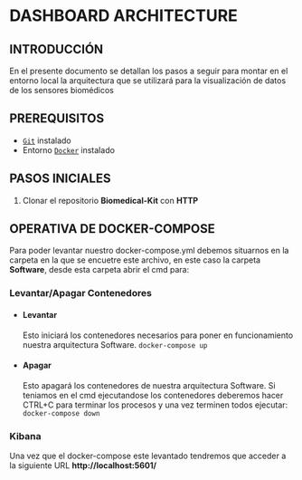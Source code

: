# DASHBOARD ARCHITECTURE

## INTRODUCCIÓN
En el presente documento se detallan los pasos a seguir para montar en el entorno local la arquitectura que se utilizará para la visualización de datos de los sensores biomédicos

## PREREQUISITOS
- [`Git`](https://git-scm.com/book/en/v2/Getting-Started-Installing-Git) instalado
- Entorno [`Docker`](https://docs.docker.com/desktop/) instalado

## PASOS INICIALES
1. Clonar el repositorio **Biomedical-Kit** con **HTTP** 

## OPERATIVA DE DOCKER-COMPOSE 
Para poder levantar nuestro docker-compose.yml debemos situarnos en la carpeta en la que se encuetre este archivo, en este caso la carpeta **Software**, desde esta carpeta abrir el cmd para:

### Levantar/Apagar Contenedores
- #### Levantar
	Esto iniciará los contenedores necesarios para poner en funcionamiento nuestra arquitectura Software.
	`docker-compose up`

- #### Apagar
	Esto apagará los contenedores de nuestra arquitectura Software.
    Si teniamos en el cmd ejecutandose los contenedores deberemos hacer CTRL+C para terminar los procesos y una vez terminen todos ejecutar:
	`docker-compose down`

### Kibana
Una vez que el docker-compose este levantado tendremos que acceder a la siguiente URL **http://localhost:5601/**
